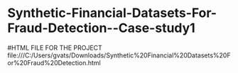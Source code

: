 # Synthetic-Financial-Datasets-For-Fraud-Detection--Case-study1

#HTML FILE FOR THE PROJECT
file:///C:/Users/gvats/Downloads/Synthetic%20Financial%20Datasets%20For%20Fraud%20Detection.html

